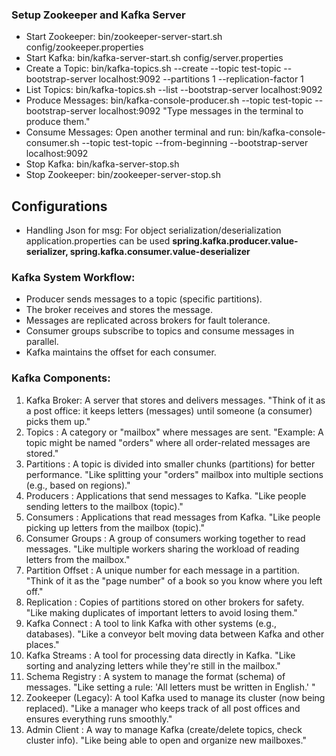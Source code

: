 ### Setup Zookeeper and Kafka Server
* Start Zookeeper: bin/zookeeper-server-start.sh config/zookeeper.properties
* Start Kafka: bin/kafka-server-start.sh config/server.properties
* Create a Topic: bin/kafka-topics.sh --create --topic test-topic --bootstrap-server localhost:9092 --partitions 1 --replication-factor 1
* List Topics: bin/kafka-topics.sh --list --bootstrap-server localhost:9092
* Produce Messages: bin/kafka-console-producer.sh --topic test-topic --bootstrap-server localhost:9092 
"Type messages in the terminal to produce them."
* Consume Messages: Open another terminal and run:
bin/kafka-console-consumer.sh --topic test-topic --from-beginning --bootstrap-server localhost:9092
* Stop Kafka: bin/kafka-server-stop.sh
* Stop Zookeeper: bin/zookeeper-server-stop.sh

## Configurations
* Handling Json for msg: For object serialization/deserialization application.properties can be used **spring.kafka.producer.value-serializer, spring.kafka.consumer.value-deserializer**

### Kafka System Workflow:
* Producer sends messages to a topic (specific partitions).
* The broker receives and stores the message.
* Messages are replicated across brokers for fault tolerance.
* Consumer groups subscribe to topics and consume messages in parallel.
* Kafka maintains the offset for each consumer.

### Kafka Components:
1. Kafka Broker: A server that stores and delivers messages.
"Think of it as a post office: it keeps letters (messages) until someone (a consumer) picks them up."
2. Topics : A category or "mailbox" where messages are sent.
"Example: A topic might be named "orders" where all order-related messages are stored."
3. Partitions : A topic is divided into smaller chunks (partitions) for better performance.
"Like splitting your "orders" mailbox into multiple sections (e.g., based on regions)."
4. Producers : Applications that send messages to Kafka.
"Like people sending letters to the mailbox (topic)."
5. Consumers : Applications that read messages from Kafka.
"Like people picking up letters from the mailbox (topic)."
6. Consumer Groups : A group of consumers working together to read messages.
"Like multiple workers sharing the workload of reading letters from the mailbox."
7. Partition Offset : A unique number for each message in a partition.
"Think of it as the "page number" of a book so you know where you left off."
8. Replication : Copies of partitions stored on other brokers for safety.
"Like making duplicates of important letters to avoid losing them."
9. Kafka Connect : A tool to link Kafka with other systems (e.g., databases).
"Like a conveyor belt moving data between Kafka and other places."
10. Kafka Streams : A tool for processing data directly in Kafka.
"Like sorting and analyzing letters while they're still in the mailbox."
11. Schema Registry : A system to manage the format (schema) of messages.
"Like setting a rule: 'All letters must be written in English.' "
12. Zookeeper (Legacy): A tool Kafka used to manage its cluster (now being replaced).
"Like a manager who keeps track of all post offices and ensures everything runs smoothly."
13. Admin Client : A way to manage Kafka (create/delete topics, check cluster info).
"Like being able to open and organize new mailboxes."